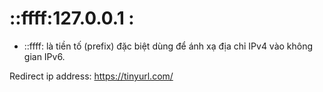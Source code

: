 # ::ffff:127.0.0.1 : 
* ::ffff: là tiền tố (prefix) đặc biệt dùng để ánh xạ địa chỉ IPv4 vào không gian IPv6.

Redirect ip address: https://tinyurl.com/
